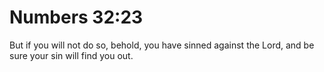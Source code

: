 # Numbers 32:23

But if you will not do so, behold, you have sinned against the Lord, and be sure your sin will find you out.
